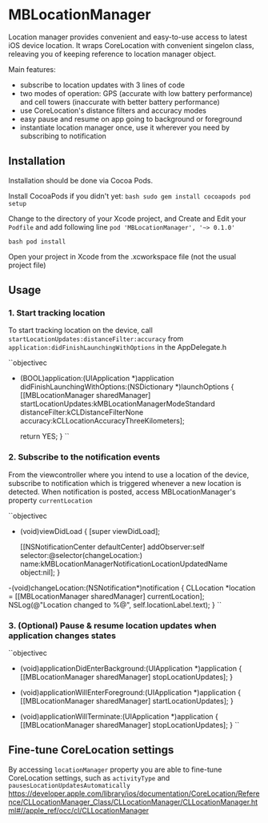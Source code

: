 MBLocationManager
=================

Location manager provides convenient and easy-to-use access to latest iOS device location. It wraps CoreLocation
with convenient singelon class, releaving you of keeping reference to location manager object.

Main features:
* subscribe to location updates with 3 lines of code
* two modes of operation: GPS (accurate with low battery performance) and cell towers (inaccurate with better battery performance)
* use CoreLocation's distance filters and accuracy modes
* easy pause and resume on app going to background or foreground
* instantiate location manager once, use it wherever you need by subscribing to notification



## Installation
Installation should be done via Cocoa Pods. 

Install CocoaPods if you didn't yet:
``bash
sudo gem install cocoapods
pod setup
``

Change to the directory of your Xcode project, and Create and Edit your ``Podfile`` and add following line
``
pod 'MBLocationManager', '~> 0.1.0'
``

``bash
pod install
``

Open your project in Xcode from the .xcworkspace file (not the usual project file)


## Usage


### 1. Start tracking location 
To start tracking location on the device, call ``startLocationUpdates:distanceFilter:accuracy`` from 
``application:didFinishLaunchingWithOptions`` in the AppDelegate.h

``objectivec
- (BOOL)application:(UIApplication *)application didFinishLaunchingWithOptions:(NSDictionary *)launchOptions
{
    [[MBLocationManager sharedManager] startLocationUpdates:kMBLocationManagerModeStandard
                                             distanceFilter:kCLDistanceFilterNone
                                                   accuracy:kCLLocationAccuracyThreeKilometers];

    return YES;
}
``

### 2. Subscribe to the notification events
From the viewcontroller where you intend to use a location of the device, subscribe to notification 
which is triggered whenever a new location is detected. When notification is posted, access 
MBLocationManager's property ``currentLocation``

``objectivec
- (void)viewDidLoad
{
    [super viewDidLoad];

    [[NSNotificationCenter defaultCenter] addObserver:self
                                             selector:@selector(changeLocation:)
                                                 name:kMBLocationManagerNotificationLocationUpdatedName
                                               object:nil];
}

-(void)changeLocation:(NSNotification*)notification
{
    CLLocation *location = [[MBLocationManager sharedManager] currentLocation];
    NSLog(@"Location changed to %@", self.locationLabel.text);
}
``

### 3. (Optional) Pause & resume location updates when application changes states
``objectivec
- (void)applicationDidEnterBackground:(UIApplication *)application
{
   [[MBLocationManager sharedManager] stopLocationUpdates];
}

- (void)applicationWillEnterForeground:(UIApplication *)application
{
    [[MBLocationManager sharedManager] startLocationUpdates];
}
- (void)applicationWillTerminate:(UIApplication *)application
{
    [[MBLocationManager sharedManager] stopLocationUpdates];
}
``

## Fine-tune CoreLocation settings
By accessing ``locationManager`` property you are able to fine-tune CoreLocation settings, such as
``activityType`` and ``pausesLocationUpdatesAutomatically``
https://developer.apple.com/library/ios/documentation/CoreLocation/Reference/CLLocationManager_Class/CLLocationManager/CLLocationManager.html#//apple_ref/occ/cl/CLLocationManager
